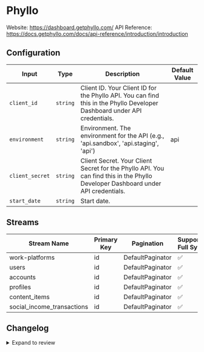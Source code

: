 # Phyllo
Website: https://dashboard.getphyllo.com/
API Reference: https://docs.getphyllo.com/docs/api-reference/introduction/introduction

## Configuration

| Input | Type | Description | Default Value |
|-------|------|-------------|---------------|
| `client_id` | `string` | Client ID. Your Client ID for the Phyllo API. You can find this in the Phyllo Developer Dashboard under API credentials. |  |
| `environment` | `string` | Environment. The environment for the API (e.g., &#39;api.sandbox&#39;, &#39;api.staging&#39;, &#39;api&#39;) | api |
| `client_secret` | `string` | Client Secret. Your Client Secret for the Phyllo API. You can find this in the Phyllo Developer Dashboard under API credentials. |  |
| `start_date` | `string` | Start date.  |  |

## Streams
| Stream Name | Primary Key | Pagination | Supports Full Sync | Supports Incremental |
|-------------|-------------|------------|---------------------|----------------------|
| work-platforms | id | DefaultPaginator | ✅ |  ✅  |
| users | id | DefaultPaginator | ✅ |  ✅  |
| accounts | id | DefaultPaginator | ✅ |  ✅  |
| profiles | id | DefaultPaginator | ✅ |  ✅  |
| content_items | id | DefaultPaginator | ✅ |  ✅  |
| social_income_transactions | id | DefaultPaginator | ✅ |  ✅  |

## Changelog

<details>
  <summary>Expand to review</summary>

| Version          | Date              | Pull Request | Subject        |
|------------------|-------------------|--------------|----------------|
| 0.0.16 | 2025-08-09 | [64744](https://github.com/airbytehq/airbyte/pull/64744) | Update dependencies |
| 0.0.15 | 2025-08-02 | [64283](https://github.com/airbytehq/airbyte/pull/64283) | Update dependencies |
| 0.0.14 | 2025-07-26 | [63926](https://github.com/airbytehq/airbyte/pull/63926) | Update dependencies |
| 0.0.13 | 2025-07-19 | [63409](https://github.com/airbytehq/airbyte/pull/63409) | Update dependencies |
| 0.0.12 | 2025-07-12 | [63181](https://github.com/airbytehq/airbyte/pull/63181) | Update dependencies |
| 0.0.11 | 2025-07-05 | [62582](https://github.com/airbytehq/airbyte/pull/62582) | Update dependencies |
| 0.0.10 | 2025-06-28 | [62296](https://github.com/airbytehq/airbyte/pull/62296) | Update dependencies |
| 0.0.9 | 2025-06-21 | [61906](https://github.com/airbytehq/airbyte/pull/61906) | Update dependencies |
| 0.0.8 | 2025-06-14 | [61054](https://github.com/airbytehq/airbyte/pull/61054) | Update dependencies |
| 0.0.7 | 2025-05-24 | [60441](https://github.com/airbytehq/airbyte/pull/60441) | Update dependencies |
| 0.0.6 | 2025-05-10 | [59490](https://github.com/airbytehq/airbyte/pull/59490) | Update dependencies |
| 0.0.5 | 2025-04-27 | [59070](https://github.com/airbytehq/airbyte/pull/59070) | Update dependencies |
| 0.0.4 | 2025-04-19 | [58493](https://github.com/airbytehq/airbyte/pull/58493) | Update dependencies |
| 0.0.3 | 2025-04-12 | [57895](https://github.com/airbytehq/airbyte/pull/57895) | Update dependencies |
| 0.0.2 | 2025-04-05 | [57326](https://github.com/airbytehq/airbyte/pull/57326) | Update dependencies |
| 0.0.1 | 2025-04-04 | [57012](https://github.com/airbytehq/airbyte/pull/57012) | Initial release by [@btkcodedev](https://github.com/btkcodedev) via Connector Builder |

</details>
